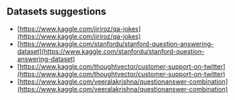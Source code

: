 ## Datasets suggestions

- [https://www.kaggle.com/jiriroz/qa-jokes](https://www.kaggle.com/jiriroz/qa-jokes)
- [https://www.kaggle.com/stanfordu/stanford-question-answering-dataset](https://www.kaggle.com/stanfordu/stanford-question-answering-dataset)
- [https://www.kaggle.com/thoughtvector/customer-support-on-twitter](https://www.kaggle.com/thoughtvector/customer-support-on-twitter)
- [https://www.kaggle.com/veeralakrishna/questionanswer-combination](https://www.kaggle.com/veeralakrishna/questionanswer-combination)